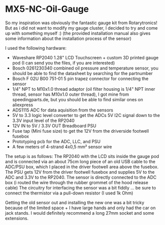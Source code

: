 # MX5-NC-Oil-Gauge

So my inspiration was obviously the fantastic gauge kit from Rotarytronics! But as i did not want to modify my gauge cluster, I decided to try and come up with something myself :)
(the provided installation manual also gives some information about the installation process of the sensor)

I used the following hardware:

- Waveshare RP2040 1.28" LCD Touchscreen + custom 3D printed gauge pod (I can send you the files, if you are interested)
- Bosch 0261230340 combined oil pressure and temperature sensor, you should be able to find the datasheet by searching for the partnumber
- Bosch F 02U B00 751-01 5 pin trapez connector for connecting the sensor
- 1/4" NPT to M10x1.0 thread adaptor (oil filter housing is 1/4" NPT inner thread, sensor has M10x1.0 outer thread), I got mine from speedingparts.de, but you should be able to find similar ones on aliexpress
- ADS1115 ADC for data aquisition from the sensors
- 5V to 3.3 logic level converter to get the ADCs 5V I2C signal down to the 3.3V input level of the RP2040
- 12V IN to 5V / 3.3V OUT Breadboard PSU
- Fuse tap (Mini fuse size) to get the 12V from the driverside footwell fusebox
- Prototyping pcb for the ADC, LLC, and PSU
- A few meters of 4-strand 4x0,5 mm² sensor wire

The setup is as follows: The RP2040 with the LCD sits inside the gauge pod and is connected via an about 75cm long piece of an old USB cable to the ADC/PSU box, which I placed in the driver footwell area above the fusebox. The PSU gets 12V from the driver footwell fusebox and supplies 5V to the ADC and 3.3V to the RP2040. The sensor is directly connected to the ADC box (i routed the wire through the rubber grommet of the hood release cable)
The circuitry for interfacing the sensor was a bit fiddly ... be sure to connect the thermistor via a pull-down resistor (I used 1k Ohm)

Getting the old sensor out and installing the new one was a bit tricky because of the limited space + I have large hands and only had the car on jack stands. I would definitely recommend a long 27mm socket and some extensions.
